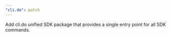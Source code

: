 ```yaml
---
"cli.do": patch
---
```


Add cli.do unified SDK package that provides a single entry point for all SDK commands.
